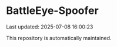 # BattleEye-Spoofer

Last updated: 2025-07-08 16:00:23

This repository is automatically maintained.
